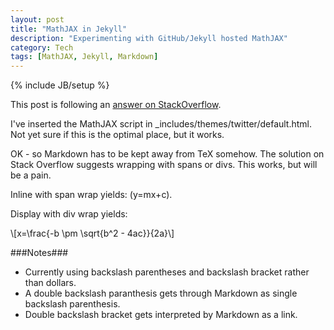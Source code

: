 ```yaml
---
layout: post
title: "MathJAX in Jekyll"
description: "Experimenting with GitHub/Jekyll hosted MathJAX"
category: Tech
tags: [MathJAX, Jekyll, Markdown]
---
```

{% include JB/setup %}

This post is following an [answer on StackOverflow](http://stackoverflow.com/questions/10987992/using-mathjax-with-jekyll).

I've inserted the MathJAX script in \_includes/themes/twitter/default.html. Not yet
sure if this is the optimal place, but it works.

OK - so Markdown has to be kept away from TeX somehow. The solution on Stack Overflow
suggests wrapping with spans or divs. This works, but will be a pain.

Inline with span wrap yields:
<span>\(y=mx+c\)</span>.

Display with div wrap yields: 
<div>\[x=\frac{-b \pm \sqrt{b^2 - 4ac}}{2a}\]</div>

###Notes###
* Currently using backslash parentheses and backslash bracket rather than dollars.
* A double backslash paranthesis gets through Markdown as single backslash parenthesis.
* Double backslash bracket gets interpreted by Markdown as a link.
